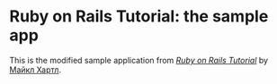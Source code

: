 # Ruby on Rails Tutorial: the sample app

This is the modified sample application from
[*Ruby on Rails Tutorial*](http://railstutorial.org/)
by [Майкл Хартл](http://michaelhartl.com/).
